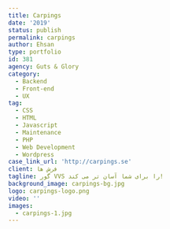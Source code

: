```yaml
---
title: Carpings
date: '2019'
status: publish
permalink: carpings
author: Ehsan
type: portfolio
id: 381
agency: Guts & Glory
category:
  - Backend
  - Front-end
  - UX
tag:
  - CSS
  - HTML
  - Javascript
  - Maintenance
  - PHP
  - Web Development
  - Wordpress
case_link_url: 'http://carpings.se'
client: فرش ها
tagline: گور VVS را برای شما آسان تر می کند!
background_image: carpings-bg.jpg
logo: carpings-logo.png
video: ''
images:
  - carpings-1.jpg
---
```


